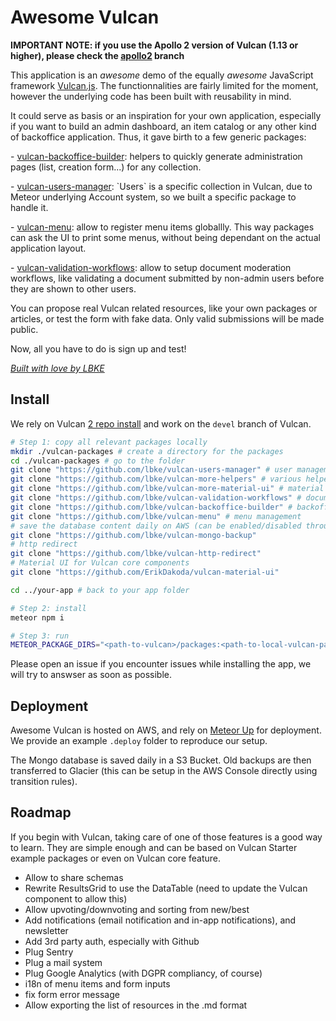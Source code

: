 # Awesome Vulcan

**IMPORTANT NOTE: if you use the Apollo 2 version of Vulcan (1.13 or higher), please check the [apollo2](https://github.com/lbke/awesome-vulcan/tree/apollo2) branch**

This application is an _awesome_ demo of the equally _awesome_ JavaScript framework [Vulcan.js](http://vulcanjs.org/). The functionnalities are fairly limited for the moment, however the underlying code has been built with reusability in mind.

It could serve as basis or an inspiration for your own application, especially if you want to build an admin dashboard, an item catalog or any other kind of backoffice application. Thus, it gave birth to a few generic packages:

\- [vulcan-backoffice-builder](https://github.com/lbke/vulcan-backoffice-builder): helpers to quickly generate administration pages (list, creation form...) for any collection.

\- [vulcan-users-manager](https://github.com/lbke/vulcan-users-manager): \`Users\` is a specific collection in Vulcan, due to Meteor underlying Account system, so we built a specific package to handle it.

\- [vulcan-menu](https://github.com/lbke/vulcan-menu): allow to register menu items globallly. This way packages can ask the UI to print some menus, without being dependant on the actual application layout.

\- [vulcan-validation-workflows](https://github.com/lbke/vulcan-validation-workflows): allow to setup document moderation workflows, like validating a document submitted by non-admin users before they are shown to other users.

You can propose real Vulcan related resources, like your own packages or articles, or test the form with fake data. Only valid submissions will be made public.

Now, all you have to do is sign up and test!

_[Built with love by LBKE](https://github.com/lbke)_

## Install

We rely on Vulcan [2 repo install](http://docs.vulcanjs.org/#Two-Repo-Install-Optional) and work on the `devel` branch of Vulcan.

```sh
# Step 1: copy all relevant packages locally
mkdir ./vulcan-packages # create a directory for the packages
cd ./vulcan-packages # go to the folder
git clone "https://github.com/lbke/vulcan-users-manager" # user management
git clone "https://github.com/lbke/vulcan-more-helpers" # various helpers and components
git clone "https://github.com/lbke/vulcan-more-material-ui" # material ui additionnal components/layouts
git clone "https://github.com/lbke/vulcan-validation-workflows" # document moderation
git clone "https://github.com/lbke/vulcan-backoffice-builder" # backoffice generation
git clone "https://github.com/lbke/vulcan-menu" # menu management
# save the database content daily on AWS (can be enabled/disabled through settings)
git clone "https://github.com/lbke/vulcan-mongo-backup"
# http redirect
git clone "https://github.com/lbke/vulcan-http-redirect"
# Material UI for Vulcan core components
git clone "https://github.com/ErikDakoda/vulcan-material-ui"

cd ../your-app # back to your app folder

# Step 2: install
meteor npm i

# Step 3: run
METEOR_PACKAGE_DIRS="<path-to-vulcan>/packages:<path-to-local-vulcan-packages>" meteor run
```

Please open an issue if you encounter issues while installing the app, we will try to answser as soon as possible.

## Deployment

Awesome Vulcan is hosted on AWS, and rely on [Meteor Up](http://meteor-up.com) for deployment. We provide an example `.deploy` folder to reproduce our setup.

The Mongo database is saved daily in a S3 Bucket. Old backups are then transferred to Glacier (this can be setup in the AWS Console directly using transition rules).

## Roadmap

If you begin with Vulcan, taking care of one of those features is a good way to learn. They are simple enough and can be based on Vulcan Starter example packages or even on Vulcan core feature.

- Allow to share schemas
- Rewrite ResultsGrid to use the DataTable (need to update the Vulcan component to allow this)
- Allow upvoting/downvoting and sorting from new/best
- Add notifications (email notification and in-app notifications), and newsletter
- Add 3rd party auth, especially with Github
- Plug Sentry
- Plug a mail system
- Plug Google Analytics (with DGPR compliancy, of course)
- i18n of menu items and form inputs
- fix form error message
- Allow exporting the list of resources in the .md format
